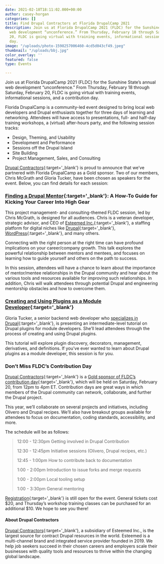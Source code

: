 ```yaml
---
date: 2021-02-18T18:11:02.000+00:00
author: casey-horgan
categories: []
title: Find Drupal Contractors at Florida DrupalCamp 2021
description: Join us at Florida DrupalCamp 2021 (FLDC) for the Sunshine State’s annual
  web development “unconference.” From Thursday, February 18 through Saturday, February
  20, FLDC is going virtual with training events, informational sessions, and a contribution
  day.
image: "/uploads/photo-1598257006460-4cd5d043cf49.jpeg"
thumbnail: "/uploads/bbj.jpg"
color_overlay: ''
featured: false
type: Events

---
```

Join us at Florida DrupalCamp 2021 (FLDC) for the Sunshine State’s annual web development “unconference.” From Thursday, February 18 through Saturday, February 20, FLDC is going virtual with training events, informational sessions, and a contribution day.

Florida DrupalCamp is a community-led event designed to bring local web developers and Drupal enthusiasts together for three days of learning and networking. Attendees will have access to presentations, full- and half-day training workshops, a (virtual) after-hours party, and the following session tracks:

* Design, Theming, and Usability
* Development and Performance
* Sessions off the Drupal Island
* Site Building
* Project Management, Sales, and Consulting

[Drupal Contractors](https://www.drupalcontractors.com/){:target='_blank'} is proud to announce that we’ve partnered with Florida DrupalCamp as a Gold sponsor. Two of our members, Chris McGrath and Gloria Tucker, have been chosen as speakers for the event. Below, you can find details for each session:

### [Finding a Drupal Mentor](https://www.fldrupal.camp/sessions/project-management-and-consulting/finding-drupal-mentor-how-guide-kicking-you-career-high){:target='_blank'}: A How-To Guide for Kicking Your Career Into High Gear

This project management- and consulting-themed FLDC session, led by Chris McGrath, is designed for all audiences. Chris is a veteran developer, strategic advisor, and CEO of [Esteemed Inc.](https://esteemed.io/){:target='_blank'}, a staffing platform for digital niches like [Drupal](https://www.drupalcontractors.com/){:target='_blank'}, [WordPress](https://wpcontractors.com/){:target='_blank'}, and many others.

Connecting with the right person at the right time can have profound implications on your career/company growth. This talk explores the powerful relationship between mentors and mentees, and focuses on learning how to guide yourself and others on the path to success.

In this session, attendees will have a chance to learn about the importance of mentor/mentee relationships in the Drupal community and hear about the various tools and resources available for improving such relationships. In addition, Chris will walk attendees through potential Drupal and engineering mentorship obstacles and how to overcome them.

### [Creating and Using Plugins as a Module Developer](https://www.fldrupal.camp/sessions/development-performance/creating-and-using-plugins-module-developer){:target='_blank'}

Gloria Tucker, a senior backend web developer who [specializes in Drupal](https://www.fldrupal.camp/users/gtucker6){:target='_blank'}, is presenting an intermediate-level tutorial on Drupal plugins for module developers. She’ll lead attendees through the process of creating and using Drupal plugins.

This tutorial will explore plugin discovery, decorators, management, derivatives, and definitions. If you’ve ever wanted to learn about Drupal plugins as a module developer, this session is for you.

### Don’t Miss FLDC’s Contribution Day

[Drupal Contractors](https://www.drupalcontractors.com/){:target='_blank'} is a [Gold sponsor of FLDC’s contribution day](https://www.fldrupal.camp/conference/contribution-day){:target='_blank'}, which will be held on Saturday, February 20, from 12pm to 4pm ET. Contribution days are great ways in which members of the Drupal community can network, collaborate, and further the Drupal project.

This year, we’ll collaborate on several projects and initiatives, including Olivero and Drupal recipes. We’ll also have breakout groups available for attendees to focus on documentation, coding standards, accessibility, and more.

The schedule will be as follows:

> 12:00 - 12:30pm Getting involved in Drupal Contribution
>
> 12:30 - 12:45pm Initiative sessions (Olivero, Drupal recipes, etc.)
>
> 12:45 - 1:00pm How to contribute back to documentation
>
> 1:00 - 2:00pm Introduction to issue forks and merge requests
>
> 1:00 - 2:00pm Local tooling setup
>
> 1:00 - 3:30pm General mentoring

[Registration](https://www.eventbrite.com/e/florida-drupalcamp-2021-tickets-135880928515#tickets){:target='_blank'} is still open for the event. General tickets cost $20, and Thursday’s workshop training classes can be purchased for an additional $10. We hope to see you there!

#### About Drupal Contractors

[Drupal Contractors](app.drupalcontractors.com){:target='_blank'}, a subsidiary of Esteemed Inc., is the largest source for contract Drupal resources in the world. Esteemed is a multi-channel brand and integrated service provider founded in 2019. We help job seekers succeed in their chosen careers and employers scale their businesses with quality tools and resources to thrive within the changing global landscape.